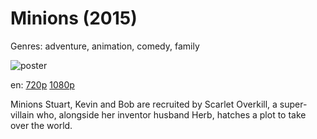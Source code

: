 # Minions (2015)

Genres: adventure, animation, comedy, family

![poster](http://image.tmdb.org/t/p/w500/q0R4crx2SehcEEQEkYObktdeFy.jpg)

en:
  [720p](magnet:?xt=urn:btih:4FAD17842E535D4B30EE1E30AF52B5672318580E&tr=udp://glotorrents.pw:6969/announce&tr=udp://tracker.opentrackr.org:1337/announce&tr=udp://torrent.gresille.org:80/announce&tr=udp://tracker.openbittorrent.com:80&tr=udp://tracker.coppersurfer.tk:6969&tr=udp://tracker.leechers-paradise.org:6969&tr=udp://p4p.arenabg.ch:1337&tr=udp://tracker.internetwarriors.net:1337)
  [1080p](magnet:?xt=urn:btih:7F67D9B6CCEEC8876F0BCF1BFD206D42A507C5E0&tr=udp://glotorrents.pw:6969/announce&tr=udp://tracker.opentrackr.org:1337/announce&tr=udp://torrent.gresille.org:80/announce&tr=udp://tracker.openbittorrent.com:80&tr=udp://tracker.coppersurfer.tk:6969&tr=udp://tracker.leechers-paradise.org:6969&tr=udp://p4p.arenabg.ch:1337&tr=udp://tracker.internetwarriors.net:1337)
  


Minions Stuart, Kevin and Bob are recruited by Scarlet Overkill, a super-villain who, alongside her inventor husband Herb, hatches a plot to take over the world.